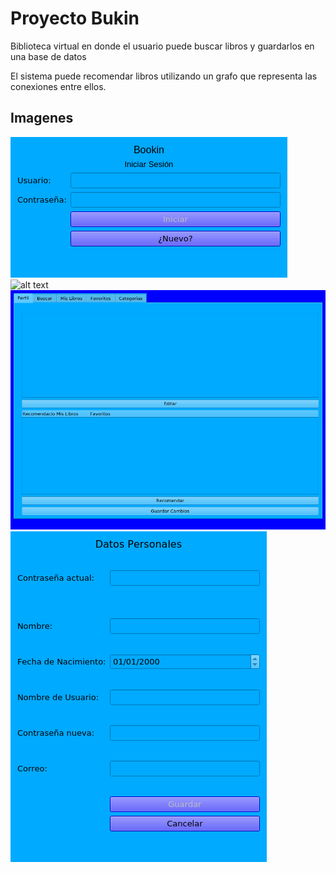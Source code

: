 # Proyecto Bukin
Biblioteca virtual en donde el usuario puede buscar libros y guardarlos en una base de datos

El sistema puede recomendar libros utilizando un grafo que representa las conexiones entre ellos.

## Imagenes 
![alt text](https://github.com/dojx/proyecto-bukin/blob/main/iniciodialog.png)
![alt text](https://github.com/dojx/proyecto-bukin/blob/main/registro.png)
![alt text](https://github.com/dojx/proyecto-bukin/blob/main/menuprincipal.png)
![alt text](https://github.com/dojx/proyecto-bukin/blob/main/editar.png)
